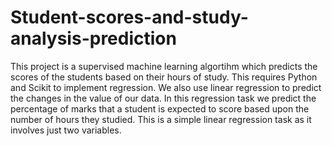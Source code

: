 # Student-scores-and-study-analysis-prediction

This project is a supervised machine learning algortihm which predicts the scores of the students based on their hours of study. This requires Python and Scikit to implement regression.
We also use linear regression to predict the changes in the value of our data. In this regression task we predict the percentage of marks that a student is expected to score based upon the number of hours they studied. This is a simple linear regression task as it involves just two variables.

